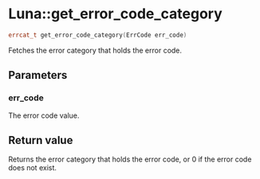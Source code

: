 # Luna::get_error_code_category

```c++
errcat_t get_error_code_category(ErrCode err_code)
```

Fetches the error category that holds the error code. 



## Parameters
### err_code
The error code value. 

## Return value
Returns the error category that holds the error code, or 0 if the error code does not exist. 

